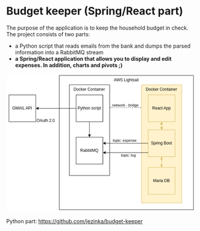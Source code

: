# Budget keeper (Spring/React part)

The purpose of the application is to keep the household budget in check. The project consists of two parts: 
- a Python script that reads emails from the bank and dumps the parsed information into a RabbitMQ stream 
- **a Spring/React application that allows you to display and edit expenses. In addition, charts and pivots ;)**

<p align="center">
  <img src="rabbitMQ_java.drawio.png" width="500">
</p>

Python part: https://github.com/jezinka/budget-keeper
